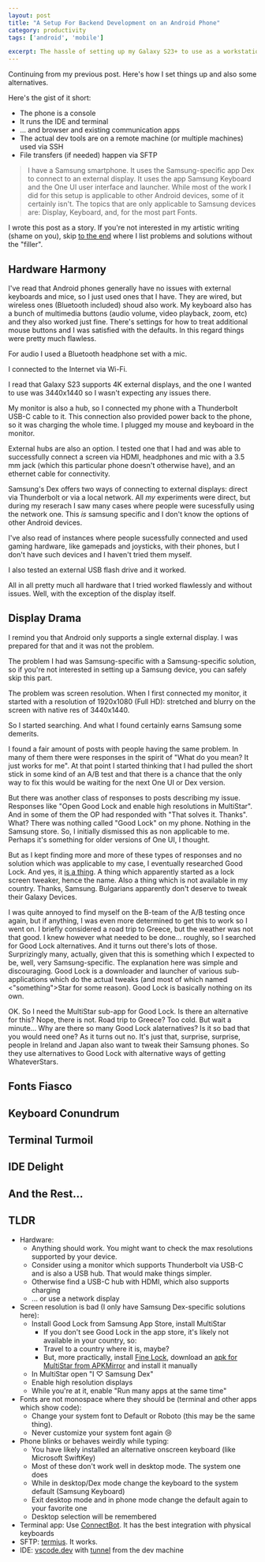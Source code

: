 ```yaml
---
layout: post
title: "A Setup For Backend Development on an Android Phone"
category: productivity
tags: ['android', 'mobile']

excerpt: The hassle of setting up my Galaxy S23+ to use as a workstation. The problems I faced and their solutions
---
```


Continuing from my previous post. Here's how I set things up and also some alternatives.

Here's the gist of it short:

* The phone is a console
* It runs the IDE and terminal
* ... and browser and existing communication apps
* The actual dev tools are on a remote machine (or multiple machines) used via SSH
* File transfers (if needed) happen via SFTP

> I have a Samsung smartphone. It uses the Samsung-specific app Dex to connect to an external display. It uses the app Samsung Keyboard and the One UI user interface and launcher. While most of the work I did for this setup is applicable to other Android devices, some of it certainly isn't. The topics that are only applicable to Samsung devices are: Display, Keyboard, and, for the most part Fonts.

I wrote this post as a story. If you're not interested in my artistic writing (shame on you), skip [to the end](#TLDR) where I list problems and solutions without the "filler".

## Hardware Harmony

I've read that Android phones generally have no issues with external keyboards and mice, so I just used ones that I have. They are wired, but wireless ones (Bluetooth included) shoud also work. My keyboard also has a bunch of multimedia buttons (audio volume, video playback, zoom, etc) and they also worked just fine. There's settings for how to treat additional mouse buttons and I was satisfied with the defaults. In this regard things were pretty much flawless.

For audio I used a Bluetooth headphone set with a mic.

I connected to the Internet via Wi-Fi.

I read that Galaxy S23 supports 4K external displays, and the one I wanted to use was 3440x1440 so I wasn't expecting any issues there.

My monitor is also a hub, so I connected my phone with a Thunderbolt USB-C cable to it. This connection also provided power back to the phone, so it was charging the whole time. I plugged my mouse and keyboard in the monitor.

External hubs are also an option. I tested one that I had and was able to successfully connect a screen via HDMI, headphones and mic with a 3.5 mm jack (which this particular phone doesn't otherwise have), and an ethernet cable for connectivity.

Samsung's Dex offers two ways of connecting to external displays: direct via Thunderbolt or via a local network. All *my* experiments were direct, but during my reserach I saw many cases where people were sucessfully using the network one. This *is* samsung specific and I don't know the options of other Android devices.

I've also read of instances where people sucessfully connected and used gaming hardware, like gamepads and joysticks, with their phones, but I don't have such devices and I haven't tried them myself.

I also tested an external USB flash drive and it worked.

All in all pretty much all hardware that I tried worked flawlessly and without issues. Well, with the exception of the display itself.

## Display Drama

I remind you that Android only supports a single external display. I was prepared for that and it was not the problem.

The problem I had was Samsung-specific with a Samsung-specific solution, so if you're not interested in setting up a Samsung device, you can safely skip this part.

The problem was screen resolution. When I first connected my monitor, it started with a resolution of 1920x1080 (Full HD): stretched and blurry on the screen with native res of 3440x1440.

So I started searching. And what I found certainly earns Samsung some demerits.

I found a fair amount of posts with people having the same problem. In many of them there were responses in the spirit of "What do you mean? It just works for me". At that point I started thinking that I had pulled the short stick in some kind of an A/B test and that there is a chance that the only way to fix this would be waiting for the next One UI or Dex version.

But there was another class of responses to posts describing my issue. Responses like "Open Good Lock and enable high resolutions in MultiStar". And in some of them the OP had responded with "That solves it. Thanks". What? There was nothing called "Good Lock" on my phone. Nothing in the Samsung store. So, I initially dismissed this as non applicable to me. Perhaps it's something for older versions of One UI, I thought.

But as I kept finding more and more of these types of responses and no solution which was applicable to my case, I eventually researched Good Lock. And yes, it [is a thing](https://en.wikipedia.org/wiki/Good_Lock). A thing which apparently started as a lock screen tweaker, hence the name. Also a thing which is not available in my country. Thanks, Samsung. Bulgarians apparently don't deserve to tweak their Galaxy Devices.

I was quite annoyed to find myself on the B-team of the A/B testing once again, but if anything, I was even more determined to get this to work so I went on. I briefly considered a road trip to Greece, but the weather was not that good. I knew however what needed to be done... roughly, so I searched for Good Lock alternatives. And it turns out there's lots of those. Surprizingly many, actually, given that this is something which I expected to be, well, very Samsung-specific. The explanation here was simple and discouraging. Good Lock is a downloader and launcher of various sub-applications which do the actual tweaks (and most of which named &lt;"something"&gt;Star for some reason). Good Lock is basically nothing on its own.

OK. So I need the MultiStar sub-app for Good Lock. Is there an alternative for this? Nope, there is not. Road trip to Greece? Too cold. But wait a minute... Why are there so many Good Lock alaternatives? Is it so bad that you would need one? As it turns out no. It's just that, surprise, surprise, people in Ireland and Japan also want to tweak their Samsung phones. So they use alternatives to Good Lock with alternative ways of getting WhateverStars.

## Fonts Fiasco

## Keyboard Conundrum

## Terminal Turmoil

## IDE Delight

## And the Rest...

## TLDR

* Hardware:
    * Anything should work. You might want to check the max resolutions supported by your device.
    * Consider using a monitor which supports Thunderbolt via USB-C and is also a USB hub. That would make things simpler.
    * Otherwise find a USB-C hub with HDMI, which also supports charging
    * ... or use a network display
* Screen resolution is bad (I only have Samsung Dex-specific solutions here):
    * Install Good Lock from Samsung App Store, install MultiStar
        * If you don't see Good Lock in the app store, it's likely not available in your country, so:
        * Travel to a country where it is, maybe?
        * But, more practically, install [Fine Lock](https://finelock.app/), download an [apk for MultiStar from APKMirror](https://www.apkmirror.com/?post_type=app_release&searchtype=apk&s=com.samsung.android.multistar) and install it manually
    * In MultiStar open "I &#x2661; Samsung Dex"
    * Enable high resolution displays
    * While you're at it, enable "Run many apps at the same time"
* Fonts are not monospace where they should be (terminal and other apps which show code):
    * Change your system font to Default or Roboto (this may be the same thing).
    * Never customize your system font again &#x1F622;
* Phone blinks or behaves weirdly while typing:
    * You have likely installed an alternative onscreen keyboard (like Microsoft SwiftKey)
    * Most of these don't work well in desktop mode. The system one does
    * While in desktop/Dex mode change the keyboard to the system default (Samsung Keyboard)
    * Exit desktop mode and in phone mode change the default again to your favorite one
    * Desktop selection will be remembered
* Terminal app: Use [ConnectBot](https://connectbot.org/). It has the best integration with physical keyboards
* SFTP: [termius](https://termius.com/). It works.
* IDE: [vscode.dev](https://vscode.dev/) with [tunnel](https://code.visualstudio.com/docs/remote/tunnels) from the dev machine
